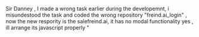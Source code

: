 Sir Danney , I made a wrong task earlier during the developemnt, i misundestood the task and coded the wrong repository "freind.ai_login" , now the new respority is the salefreind.ai, 
it has no modal functionality yes , ill arrange its javascript properly
"
